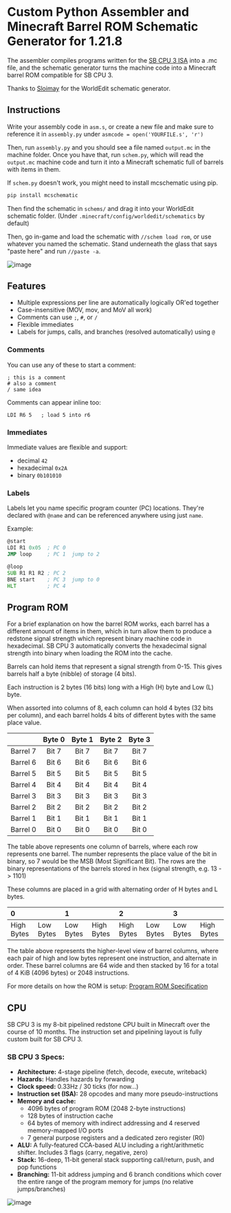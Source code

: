# Custom Python Assembler and Minecraft Barrel ROM Schematic Generator for 1.21.8

The assembler compiles programs written for the [SB CPU 3 ISA](https://docs.google.com/spreadsheets/d/145FgBEBUMqR2AwzehXJ7kyqvEKSq50dz7CUwtCOcKwo/edit?usp=sharing) into a .mc file, and the schematic generator turns the machine code into a Minecraft barrel ROM compatible for SB CPU 3.

Thanks to [Sloimay](https://github.com/Sloimayyy/mcschematic) for the WorldEdit schematic generator.

## Instructions
Write your assembly code in `asm.s`, or create a new file and make sure to reference it in `assembly.py` under `asmcode = open('YOURFILE.s', 'r')`

Then, run `assembly.py` and you should see a file named `output.mc` in the machine folder. Once you have that, run `schem.py`, which will read the `output.mc` machine code and turn it into a Minecraft schematic full of barrels with items in them.

If `schem.py` doesn't work, you might need to install mcschematic using pip.
```py
pip install mcschematic
```

Then find the schematic in `schems/` and drag it into your WorldEdit schematic folder. (Under `.minecraft/config/worldedit/schematics` by default)

Then, go in-game and load the schematic with `//schem load rom`, or use whatever you named the schematic. Stand underneath the glass that says "paste here" and run `//paste -a`.

![image](https://github.com/user-attachments/assets/0accb93e-b015-42aa-95df-72150c6c8230)

## Features
- Multiple expressions per line are automatically logically OR'ed together
- Case-insensitive (MOV, mov, and MoV all work)
- Comments can use `;`, `#`, or `/`
- Flexible immediates
- Labels for jumps, calls, and branches (resolved automatically) using `@`

### Comments
You can use any of these to start a comment:
```
; this is a comment
# also a comment
/ same idea
```   

Comments can appear inline too:
```
LDI R6 5   ; load 5 into r6
```

### Immediates
Immediate values are flexible and support:
- decimal `42`
- hexadecimal `0x2A`
- binary `0b101010`

### Labels
Labels let you name specific program counter (PC) locations.
They're declared with `@name` and can be referenced anywhere using just `name`.

Example:
```asm
@start
LDI R1 0x05  ; PC 0
JMP loop     ; PC 1  jump to 2

@loop
SUB R1 R1 R2 ; PC 2
BNE start    ; PC 3  jump to 0
HLT          ; PC 4
```

## Program ROM
For a brief explanation on how the barrel ROM works, each barrel has a different amount of items in them, which in turn allow them to produce a redstone signal strength which represent binary machine code in hexadecimal. SB CPU 3 automatically converts the hexadecimal signal strength into binary when loading the ROM into the cache.

Barrels can hold items that represent a signal strength from 0-15. This gives barrels half a byte (nibble) of storage (4 bits).

Each instruction is 2 bytes (16 bits) long with a High (H) byte and Low (L) byte.

When assorted into columns of 8, each column can hold 4 bytes (32 bits per column), and each barrel holds 4 bits of different bytes with the same place value.

|  | Byte 0 | Byte 1 | Byte 2 | Byte 3 |
| :---: | :---: | :---: | :---: | :---: |
| Barrel 7 | Bit 7 | Bit 7 | Bit 7 | Bit 7 |
| Barrel 6 | Bit 6 | Bit 6 | Bit 6 | Bit 6 |
| Barrel 5 | Bit 5 | Bit 5 | Bit 5 | Bit 5 |
| Barrel 4 | Bit 4 | Bit 4 | Bit 4 | Bit 4 |
| Barrel 3 | Bit 3 | Bit 3 | Bit 3 | Bit 3 |
| Barrel 2 | Bit 2 | Bit 2 | Bit 2 | Bit 2 |
| Barrel 1 | Bit 1 | Bit 1 | Bit 1 | Bit 1 |
| Barrel 0 | Bit 0 | Bit 0 | Bit 0 | Bit 0 |

The table above represents one column of barrels, where each row represents one barrel. The number represents the place value of the bit in binary, so 7 would be the MSB (Most Significant Bit). The rows are the binary representations of the barrels stored in hex (signal strength, e.g. 13 \-\> 1101\)

These columns are placed in a grid with alternating order of H bytes and L bytes.

| 0 |  | 1 |  | 2 |  | 3 |  |
| :---- | :---- | :---- | :---- | :---- | :---- | :---- | :---- |
| High Bytes | Low Bytes | Low Bytes | High Bytes | High Bytes | Low Bytes | Low Bytes | High Bytes |

The table above represents the higher-level view of barrel columns, where each pair of high and low bytes represent one instruction, and alternate in order. These barrel columns are 64 wide and then stacked by 16 for a total of 4 KiB (4096 bytes) or 2048 instructions.  

For more details on how the ROM is setup: [Program ROM Specification](https://docs.google.com/document/d/1EYDpcNFcqlE6iPf35c7rxj5VtfZCbD8b9FlhQ1oX37A/edit?usp=sharing)

## CPU
SB CPU 3 is my 8-bit pipelined redstone CPU built in Minecraft over the course of 10 months. The instruction set and pipelining layout is fully custom built for SB CPU 3.
### SB CPU 3 Specs:
- **Architecture:** 4-stage pipeline (fetch, decode, execute, writeback)
- **Hazards:** Handles hazards by forwarding
- **Clock speed:** 0.33Hz / 30 ticks (for now...)
- **Instruction set (ISA):** 28 opcodes and many more pseudo-instructions
- **Memory and cache:** 
   - 4096 bytes of program ROM (2048 2-byte instructions)
   - 128 bytes of instruction cache 
   - 64 bytes of memory with indirect addressing and 4 reserved memory-mapped I/O ports
   - 7 general purpose registers and a dedicated zero register (R0)
- **ALU:** A fully-featured CCA-based ALU including a right/arithmetic shifter. Includes 3 flags (carry, negative, zero)
- **Stack:** 16-deep, 11-bit general stack supporting call/return, push, and pop functions
- **Branching:** 11-bit address jumping and 6 branch conditions which cover the entire range of the program memory for jumps (no relative jumps/branches)

![image](https://github.com/user-attachments/assets/88832381-2905-4b52-818c-f5074f950f85)


